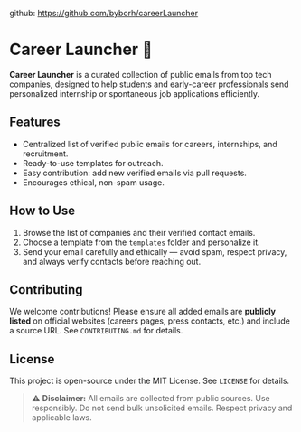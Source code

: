 github: https://github.com/byborh/careerLauncher

# Career Launcher 🚀

**Career Launcher** is a curated collection of public emails from top tech companies, designed to help students and early-career professionals send personalized internship or spontaneous job applications efficiently.

## Features

- Centralized list of verified public emails for careers, internships, and recruitment.
- Ready-to-use templates for outreach.
- Easy contribution: add new verified emails via pull requests.
- Encourages ethical, non-spam usage.

## How to Use

1. Browse the list of companies and their verified contact emails.
2. Choose a template from the `templates` folder and personalize it.
3. Send your email carefully and ethically — avoid spam, respect privacy, and always verify contacts before reaching out.

## Contributing

We welcome contributions! Please ensure all added emails are **publicly listed** on official websites (careers pages, press contacts, etc.) and include a source URL. See `CONTRIBUTING.md` for details.

## License

This project is open-source under the MIT License. See `LICENSE` for details.

> ⚠️ **Disclaimer:** All emails are collected from public sources. Use responsibly. Do not send bulk unsolicited emails. Respect privacy and applicable laws.